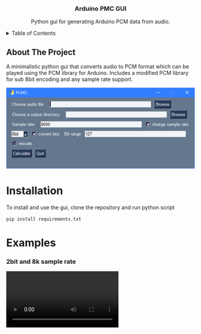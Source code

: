 <a name="readme-top"></a>

<!-- PROJECT LOGO -->
<br />
<div align="center">
  <h3 align="center">Arduino PMC GUI</h3>

  <p align="center">
    Python gui for generating Arduino PCM data from audio.
  </p>
</div>

<details>
  <summary>Table of Contents</summary>
  <ol>
    <li>
      <a href="#about-the-project">About The Project</a>
    </li>
    <li><a href="#installation">Installation</a></li>
    <li><a href="#examples">Usage</a></li>
  </ol>
</details>

<!-- ABOUT THE PROJECT -->
## About The Project

A minimalistic python gui that converts audio to PCM format which can be played using the PCM library for Arduino.
Includes a modified PCM library for sub 8bit encoding and any sample rate support. 

![image](/PCMO.png)

# Installation

To install and use the gui, clone the repository and run python script
```
pip install requirements.txt
```

# Examples


### 2bit and 8k sample rate 
![Megalovania 2bit 8k](/examples/megalovania.mov)
